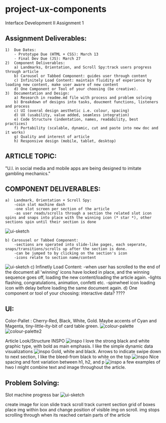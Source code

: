 # project-ux-components
Interface Development II Assignment 1

## Assignment Deliverables: 

    1)  Due Dates: 
        - Prototype Due (HTML + CSS): March 13
        - Final Dev Due (JS): March 27
    2)  Component Deliverables: 
        a) Landmarks, Orientation, and Scroll Spy:track users progress through article 
        b) Carousel or Tabbed Component: guides user through content 
        c) Infinitely Load Content: maintain fluidity of experience by loading new content, make user aware of new content
        d) One Component or Tool of your choosing (be creative). 
    3)  Documentation and Design: 
        a) Research in readme.md file with process and problem solving
        b) Breakdown of designs into tasks, doucment functions, listeners and process
        c) UI (overal design aesthetic i.e. colour, spacing)
        d) UX (usability, value added, seamless integration)
        e) Code Structure (indentation, names, readability, best practices)
        f) Portability (scalable, dynamic, cut and paste into new doc and it works)
        g) Quality and interest of article
        h) Responsive design (mobile, tablet, desktop)


## ARTICLE TOPIC: 
"U.I. in social media and mobile apps are being designed to imitate  gambling mechanics."

## COMPONENT DELIVERABLES: 

    a)  Landmark, Orientation + Scroll Spy: 
        -coin slot machine dash 
        -one slot screen per section of the article
        -as user reads/scrolls through a section the related slot icon spins and snaps into place with the winning icon (* star *), other sections spin until their section is done 
![ui-sketch](./img/ui-sketch-1.jpg "ui-sketch")

    b) Carosusel or Tabbed Component: 
        -sections are sperated into slide-like pages, each seperate, snaps/transitions/scrolls up after the section is done. 
        -can be jumped to by clicking on the section's icon 
        -icons relate to section name/content 
![ui-sketch](./img/ui-sketch-2.jpg "ui-sketch")
    c) Infinetly Load Content:
        -when user has scrolled to the end of the document all 'winning' icons have locked in place, and the winning sequence goes off, loading the new content/loading the article again. 
        -lights flashing, congratulations, animation, confetti etc. 
        -spinwheel icon loading icon with delay before loading the same document again. 
    d)  One component or tool of your choosing: interactive data?
        ????
    

## UI: 

Color-Pallet : Cherry-Red, Black, White, Gold. Maybe accents of Cyan and Magenta, tiny-little-ity-bit of card table green. 
![colour-palette](./img/casino-feel.jpg "colour-palette")
![colour-palette2](./img/casino-feel-2.jpg "colour-palette")


Article Look/Structure INSPO
![inspo](./img/article-ex-1.jpg "inspo")
I love the strong black and white graphic type, with bold as main emphasis. I like the simple dynamic data visualizations
![inspo](./img/article-ex-2.jpg "inspo")
Gold, white and black. Arrows to indicate swipe down to next section, I like the bleed-from black to white on the top
![inspo](./img/article-ex-3.jpg "inspo")
Nice spacing and font variation between h1, h2, and p
![inspo](./img/article-ex-4.jpg "inspo")
a few examples of hwo I might combine text and image throughout the article. 

## Problem Solving: 

Slot machine progress bar
![ui-sketch](./img/ui-sketch-3.jpg "ui-sketch")

create image for icon slide
track scroll 
track current section 
grid of boxes
place img within box and change position of visible img on scroll. 
img stops scrolling through when its reached certain parts of the article 